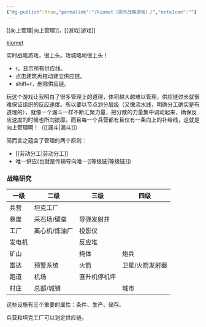 ```yaml
---
{"dg-publish":true,"permalink":"/kiomet（实时战略游戏）/","noteIcon":""}
---
```


[[向上管理\|向上管理]]，[[游戏\|游戏]]

[kiomet](https://kiomet.com/)

实时战略游戏，很上头。攻城略地很上头！

- r，显示所有供应线。
- 点击建筑再拖动建立供应链。
- shift+r，删除供应链。

玩这个游戏让我明白了很多管理上的道理，体积越大越难以管理，供应链过长就很难保证组织的反应速度。所以要以节点划分层级（又像流水线，明确分工确实是有道理的），就像一个漏斗一样不断汇聚力量，把分散的力量集中调动起来，确保反应速度的时候也所向披靡。而且每一个兵营都有且仅有一条向上的补给线，这就是向上管理啊！（[[漏斗\|漏斗]]）

简而言之蕴含了管理的两个原则：
- [[劳动分工\|劳动分工]]
- 唯一供应(也就是传输导向唯一[[等级链\|等级链]])

### 战略研究
| 一级   | 二级          | 三级         | 四级            |
| ------ | ------------- | ------------ | --------------- |
| 兵营   | 坦克工厂      |              |                 |
| 悬崖   | 采石场/壁垒   | 导弹发射井   |                 |
| 工厂   | 离心机/炼油厂 | 投影仪       |                 |
| 发电机 |               | 反应堆       |                 |
| 矿山   |               | 掩体         | 炮兵            |
| 雷达   | 预警系统      | 火箭         | 卫星/火箭发射器 |
| 跑道   | 机场          | 直升机停机坪 |                 |
| 村庄       |        总部/城镇       |              |         城市        |

这些设施有三个重要的属性：条件、生产、储存。

兵营和坦克工厂可以划定供应链。

